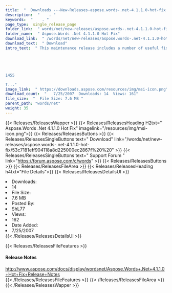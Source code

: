 ```yaml
---
title:  "  Downloads ---New-Releases-aspose.words-.net-4.1.1.0-hot-fix . " 
description:  "    . " 
keywords:  "    . " 
page_type:  single_release_page
folder_link:  " words/net/new-releases/aspose.words-.net-4.1.1.0-hot-fix/"
folder_name:  " Aspose.Words .Net 4.1.1.0 Hot Fix"
download_link:  " /words/net/new-releases/aspose.words-.net-4.1.1.0-hot-fix/53c7181eff904118a8d225000ec2867f"
download_text:  " Download"
intro_text:  " This maintenance release includes a number of useful fixes:





1455

T..."
image_link:  " https://downloads.aspose.com/resources/img/msi-icon.png"
download_count:  "   7/25/2007  Downloads: 14  Views: 161"
file_size:  "  File Size: 7.6 MB "
parent_path: "words/net"
weight: 35 
---
```


{{< Releases/ReleasesWapper >}}
  {{< Releases/ReleasesHeading H2txt=" Aspose.Words .Net 4.1.1.0 Hot Fix" imagelink="/resources/img/msi-icon.png">}}
  {{< Releases/ReleasesButtons >}}
    {{< Releases/ReleasesSingleButtons text=" Download" link="/words/net/new-releases/aspose.words-.net-4.1.1.0-hot-fix/53c7181eff904118a8d225000ec2867f%20%20" >}}
    {{< Releases/ReleasesSingleButtons text=" Support Forum " link="https://forum.aspose.com/c/words" >}}
  {{< Releases/ReleasesButtons >}}
  {{< Releases/ReleasesFileArea >}}
    {{< Releases/ReleasesHeading h4txt="File Details">}}
    {{< Releases/ReleasesDetailsUl >}}
             <li>Downloads:</li><li>14</li><li>File Size:</li><li>7.6 MB</li><li>Posted By:</li><li>ShL77</li><li>Views:</li><li>162</li><li>Date Added:</li><li>7/25/2007</li>
    {{< /Releases/ReleasesDetailsUl >}}

  {{< Releases/ReleasesFileFeatures >}}
      <h4>Release Notes</h4><div><a href="http://www.aspose.com/docs/display/wordsnet/Aspose.Words+.Net+4.1.1.0+Hot+Fix+Release+Notes">http://www.aspose.com/docs/display/wordsnet/Aspose.Words+.Net+4.1.1.0+Hot+Fix+Release+Notes</a></div>
  {{< /Releases/ReleasesFileFeatures >}}
 {{< /Releases/ReleasesFileArea >}}
{{< /Releases/ReleasesWapper >}}


